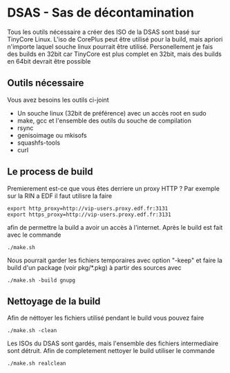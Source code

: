 # DSAS - Sas de décontamination

Tous les outils nécessaire a créer des ISO de la DSAS sont basé sur TinyCore
Linux. L'iso de CorePlus peut être utilisé pour la build, mais apriori n'importe
laquel souche linux pourrait être utilisé. Personellement je fais des builds en
32bit car TinyCore est plus complet en 32bit, mais des builds en 64bit devrait être
possible

## Outils nécessaire

Vous avez besoins les outils ci-joint

* Un souche linux (32bit de préférence) avec un accès root en sudo
* make, gcc et l'ensemble des outils du souche de compilation
* rsync
* genisoimage ou mkisofs
* squashfs-tools
* curl

## Le process de build

Premierement est-ce que vous êtes derriere un proxy HTTP ? Par exemple sur
la RIN a EDF il faut utilisre la faire

```
export http_proxy=http://vip-users.proxy.edf.fr:3131
export https_proxy=http://vip-users.proxy.edf.fr:3131
```

afin de permettre la build a avoir un accès à l'internet. Après le build est
fait avec le commande

```
./make.sh
```

Nous pourrait garder les fichiers temporaires avec option "-keep" et faire
la build d'un package (voir pkg/*.pkg) à partir des sources avec

```
./make.sh -build gnupg
```

## Nettoyage de la build

Afin de néttoyer les fichiers utilisé pendant le build vous pouvez faire

```
./make.sh -clean
```

Les ISOs du DSAS sont gardés, mais l'ensemble des fichiers intermediaire 
sont détruit. Afin de completement nettoyer le build utiliser le commande

```
./make.sh realclean
```
